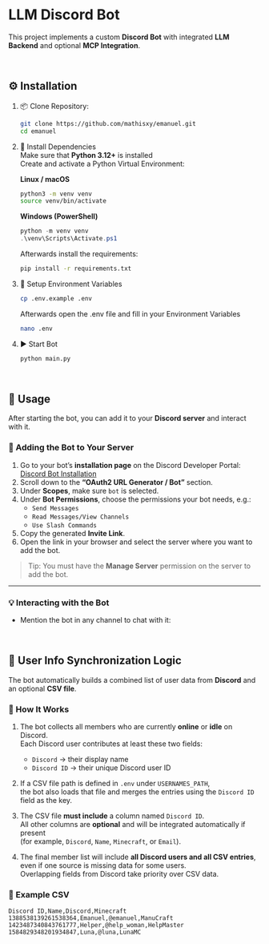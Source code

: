 # LLM Discord Bot


This project implements a custom **Discord Bot** with integrated **LLM Backend** and optional **MCP Integration**.

<br>

## ⚙️ Installation

1. 📦 Clone Repository:
   ```bash
   git clone https://github.com/mathisxy/emanuel.git
   cd emanuel
   ```
2. 🧰 Install Dependencies\
   Make sure that **Python 3.12+** is installed\
   Create and activate a Python Virtual Environment:

   **Linux / macOS**
   ```bash
   python3 -m venv venv
   source venv/bin/activate
   ```

   **Windows (PowerShell)**
   ```powershell
   python -m venv venv
   .\venv\Scripts\Activate.ps1
   ```
   
   Afterwards install the requirements:
   ```bash
   pip install -r requirements.txt
   ```
   
4. 🔑 Setup Environment Variables
   ```bash
   cp .env.example .env
   ```
   Afterwards open the .env file and fill in your Environment Variables
   ```bash
   nano .env
   ```
   
6. ▶️ Start Bot
   ```bash
   python main.py
   ```

<br>

## 💬 Usage

After starting the bot, you can add it to your **Discord server** and interact with it.

### 🚀 Adding the Bot to Your Server

1. Go to your bot’s **installation page** on the Discord Developer Portal:  
   [Discord Bot Installation](https://discord.com/developers/applications/1433566130965844120/installation)
2. Scroll down to the **“OAuth2 URL Generator / Bot”** section.
3. Under **Scopes**, make sure `bot` is selected.
4. Under **Bot Permissions**, choose the permissions your bot needs, e.g.:
   - `Send Messages`
   - `Read Messages/View Channels`
   - `Use Slash Commands`
5. Copy the generated **Invite Link**.
6. Open the link in your browser and select the server where you want to add the bot.

> Tip: You must have the **Manage Server** permission on the server to add the bot.

---

### 💡 Interacting with the Bot

- Mention the bot in any channel to chat with it:

<br>

## 👥 User Info Synchronization Logic

The bot automatically builds a combined list of user data from **Discord** and an optional **CSV file**.

### 🔧 How It Works

1. The bot collects all members who are currently **online** or **idle** on Discord.  
   Each Discord user contributes at least these two fields:
   - `Discord` → their display name  
   - `Discord ID` → their unique Discord user ID

2. If a CSV file path is defined in `.env` under `USERNAMES_PATH`,  
   the bot also loads that file and merges the entries using the `Discord ID` field as the key.

3. The CSV file **must include** a column named `Discord ID`.  
   All other columns are **optional** and will be integrated automatically if present  
   (for example, `Discord`, `Name`, `Minecraft`, or `Email`).

4. The final member list will include **all Discord users and all CSV entries**, even if one source is missing data for some users.  
   Overlapping fields from Discord take priority over CSV data.

### 📄 Example CSV

```csv
Discord ID,Name,Discord,Minecraft
1388538139261538364,Emanuel,@emanuel,ManuCraft
1423487340843761777,Helper,@help_woman,HelpMaster
1584829348201934847,Luna,@luna,LunaMC
```
